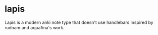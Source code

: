 # lapis
Lapis is a modern anki note type that doesn't use handlebars inspired by rudnam and aquafina's work.
